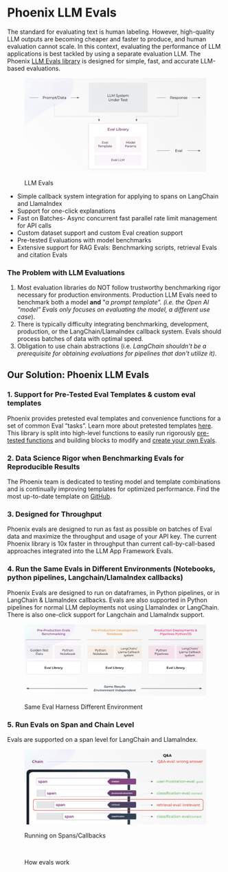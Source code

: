 # Phoenix LLM Evals

The standard for evaluating text is human labeling. However, high-quality LLM outputs are becoming cheaper and faster to produce, and human evaluation cannot scale. In this context, evaluating the performance of LLM applications is best tackled by using a separate evaluation LLM. The Phoenix [LLM Evals library](running-pre-tested-evals/) is designed for simple, fast, and accurate LLM-based evaluations.&#x20;

<div data-full-width="false">

<figure><img src="../.gitbook/assets/Screenshot 2023-09-04 at 9.46.39 PM.png" alt="" width="563"><figcaption><p>LLM Evals</p></figcaption></figure>

</div>



* Simple callback system integration for applying to spans on LangChain and LlamaIndex
* Support for one-click explanations&#x20;
* Fast on Batches- Async concurrent fast parallel rate limit management for API calls&#x20;
* Custom dataset support and custom Eval creation support
* Pre-tested Evaluations with model benchmarks&#x20;
* Extensive support for RAG Evals: Benchmarking scripts, retrieval Evals and citation Evals&#x20;

### The Problem with LLM Evaluations

1. Most evaluation libraries do NOT follow trustworthy benchmarking rigor necessary for production environments. Production LLM Evals need to benchmark both a model **and** "_a prompt template". (i.e. the Open AI “model” Evals only focuses on evaluating the model, a different use case_).&#x20;
2. There is typically difficulty integrating benchmarking, development, production, or the LangChain/LlamaIndex callback system. Evals should process batches of data with optimal speed.&#x20;
3. Obligation to use chain abstractions (i.e. _LangChain shouldn't be a prerequisite for obtaining evaluations for pipelines that don't utilize it)_. &#x20;

## Our Solution: Phoenix LLM Evals

### 1. Support for Pre-Tested Eval Templates & custom eval templates

Phoenix provides pretested eval templates and convenience functions for a set of common Eval “tasks”. Learn more about pretested templates [here](running-pre-tested-evals/). This library is split into high-level functions to easily run rigorously [pre-tested functions](running-pre-tested-evals/) and building blocks to modify and [create your own Evals](building-your-own-evals.md).

### 2. Data Science Rigor when Benchmarking Evals for Reproducible Results&#x20;

The Phoenix team is dedicated to testing model and template combinations and is continually improving templates for optimized performance. Find the most up-to-date template on [GitHub](https://github.com/Arize-ai/phoenix/tree/main/tutorials/evals).

### 3. Designed for Throughput&#x20;

Phoenix evals are designed to run as fast as possible on batches of Eval data and maximize the throughput and usage of your API key. The current Phoenix library is 10x faster in throughput than current call-by-call-based approaches integrated into the LLM App Framework Evals.

### 4. Run the Same Evals in Different Environments (Notebooks, python pipelines, Langchain/LlamaIndex callbacks) &#x20;

Phoenix Evals are designed to run on dataframes, in Python pipelines, or in LangChain & LlamaIndex callbacks. Evals are also supported in Python pipelines for normal LLM deployments not using LlamaIndex or LangChain. There is also one-click support for Langchain and LlamaIndx support.&#x20;

<figure><img src="../.gitbook/assets/Screenshot 2023-09-06 at 3.22.15 PM.png" alt=""><figcaption><p>Same Eval Harness Different Environment</p></figcaption></figure>

### 5. Run Evals on Span and Chain Level&#x20;

&#x20;Evals are supported on a span level for LangChain and LlamaIndex.&#x20;

<figure><img src="../.gitbook/assets/Screenshot 2023-09-10 at 8.19.49 AM.png" alt=""><figcaption><p>Running on Spans/Callbacks</p></figcaption></figure>

<figure><img src="https://storage.cloud.google.com/arize-assets/phoenix/assets/images/How_Do_Evals_Work_Diagram.png" alt=""><figcaption><p>How evals work</p></figcaption></figure>

